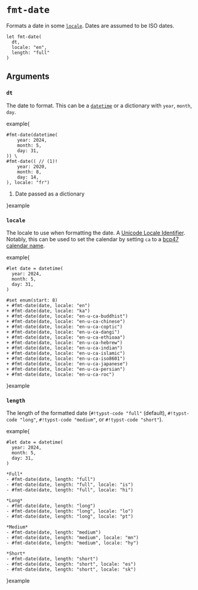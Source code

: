 # `fmt-date`

Formats a date in some [`locale`](#locale). Dates are assumed to be ISO dates.

```typst-code
let fmt-date(
  dt,
  locale: "en",
  length: "full"
)
```

## Arguments

### `dt`

The date to format. This can be a [`datetime`][datetime] or a dictionary with `year`, `month`, `day`.

example{

```typst +preview
#fmt-date(datetime(
    year: 2024,
    month: 5,
    day: 31,
)) \
#fmt-date(( // (1)!
    year: 2020,
    month: 8,
    day: 14,
), locale: "fr")
```

1. Date passed as a dictionary

}example

### `locale`

The locale to use when formatting the date. A [Unicode Locale Identifier]. Notably, this can be used to set the calendar by setting `ca` to a [bcp47 calendar name](https://github.com/unicode-org/cldr/blob/main/common/bcp47/calendar.xml).

example{

```typst +preview(vertical) linenums="1"
#let date = datetime(
  year: 2024,
  month: 5,
  day: 31,
)

#set enum(start: 8)
+ #fmt-date(date, locale: "en")
+ #fmt-date(date, locale: "ka")
+ #fmt-date(date, locale: "en-u-ca-buddhist")
+ #fmt-date(date, locale: "en-u-ca-chinese")
+ #fmt-date(date, locale: "en-u-ca-coptic")
+ #fmt-date(date, locale: "en-u-ca-dangi")
+ #fmt-date(date, locale: "en-u-ca-ethioaa")
+ #fmt-date(date, locale: "en-u-ca-hebrew")
+ #fmt-date(date, locale: "en-u-ca-indian")
+ #fmt-date(date, locale: "en-u-ca-islamic")
+ #fmt-date(date, locale: "en-u-ca-iso8601")
+ #fmt-date(date, locale: "en-u-ca-japanese")
+ #fmt-date(date, locale: "en-u-ca-persian")
+ #fmt-date(date, locale: "en-u-ca-roc")
```

}example

### `length`

The length of the formatted date (`#!typst-code "full"` (default), `#!typst-code "long"`, `#!typst-code "medium"`, or `#!typst-code "short"`).

example{

```typst +preview(vertical)
#let date = datetime(
  year: 2024,
  month: 5,
  day: 31,
)

*Full*
- #fmt-date(date, length: "full")
- #fmt-date(date, length: "full", locale: "is")
- #fmt-date(date, length: "full", locale: "hi")

*Long*
- #fmt-date(date, length: "long")
- #fmt-date(date, length: "long", locale: "lo")
- #fmt-date(date, length: "long", locale: "pt")

*Medium*
- #fmt-date(date, length: "medium")
- #fmt-date(date, length: "medium", locale: "mn")
- #fmt-date(date, length: "medium", locale: "hy")

*Short*
- #fmt-date(date, length: "short")
- #fmt-date(date, length: "short", locale: "es")
- #fmt-date(date, length: "short", locale: "sk")
```

}example

[datetime]: https://typst.app/docs/reference/foundations/datetime/
[Unicode Locale Identifier]: https://unicode.org/reports/tr35/tr35.html#Unicode_locale_identifier
